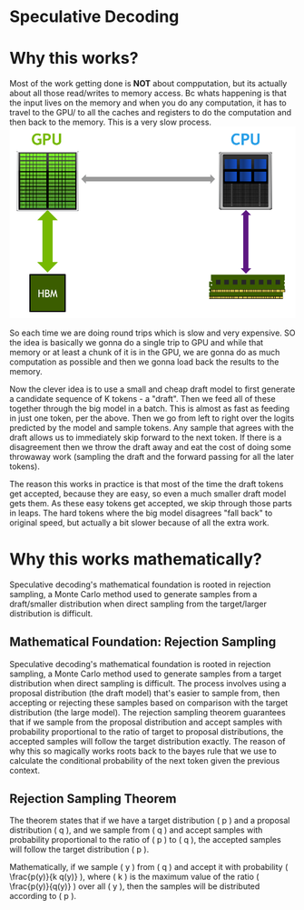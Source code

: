 # Speculative Decoding 

# Why this works?
Most of the work getting done is **NOT** about compputation, but its actually about all those read/writes to memory access.
Bc whats happening is that the input lives on the memory and when you do any computation, it has to travel to the GPU/ to all the caches and registers to do the computation and then back to the memory. This is a very slow process. 
![alt text](img/image.png)

So each time we are doing round trips which is slow and very expensive. SO the idea is basically we gonna do a single trip to GPU and while that memory or at least a chunk of it is in the GPU, we are gonna do as much computation as possible and then we gonna load back the results to the memory.

Now the clever idea is to use a small and cheap draft model to first generate a candidate sequence of K tokens - a "draft". Then we feed all of these together through the big model in a batch. This is almost as fast as feeding in just one token, per the above. Then we go from left to right over the logits predicted by the model and sample tokens. Any sample that agrees with the draft allows us to immediately skip forward to the next token. If there is a disagreement then we throw the draft away and eat the cost of doing some throwaway work (sampling the draft and the forward passing for all the later tokens).

The reason this works in practice is that most of the time the draft tokens get accepted, because they are easy, so even a much smaller draft model gets them. As these easy tokens get accepted, we skip through those parts in leaps. The hard tokens where the big model disagrees "fall back" to original speed, but actually a bit slower because of all the extra work.


# Why this works mathematically?

Speculative decoding's mathematical foundation is rooted in rejection sampling, a Monte Carlo method used to generate samples from a draft/smaller distribution when direct sampling from the target/larger distribution is difficult.

## Mathematical Foundation: Rejection Sampling

Speculative decoding's mathematical foundation is rooted in rejection sampling, a Monte Carlo method used to generate samples from a target distribution when direct sampling is difficult. The process involves using a proposal distribution (the draft model) that's easier to sample from, then accepting or rejecting these samples based on comparison with the target distribution (the large model). The rejection sampling theorem guarantees that if we sample from the proposal distribution and accept samples with probability proportional to the ratio of target to proposal distributions, the accepted samples will follow the target distribution exactly. The reason of why this so magically works roots back to the bayes rule that we use to calculate the conditional probability of the next token given the previous context.

## Rejection Sampling Theorem

The theorem states that if we have a target distribution \( p \) and a proposal distribution \( q \), and we sample from \( q \) and accept samples with probability proportional to the ratio of \( p \) to \( q \), the accepted samples will follow the target distribution \( p \).

Mathematically, if we sample \( y \) from \( q \) and accept it with probability \( \frac{p(y)}{k q(y)} \), where \( k \) is the maximum value of the ratio \( \frac{p(y)}{q(y)} \) over all \( y \), then the samples will be distributed according to \( p \).
